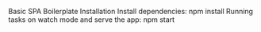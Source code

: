 Basic SPA Boilerplate Installation
Install dependencies:
    npm install
Running tasks on watch mode and serve the app:
    npm start

